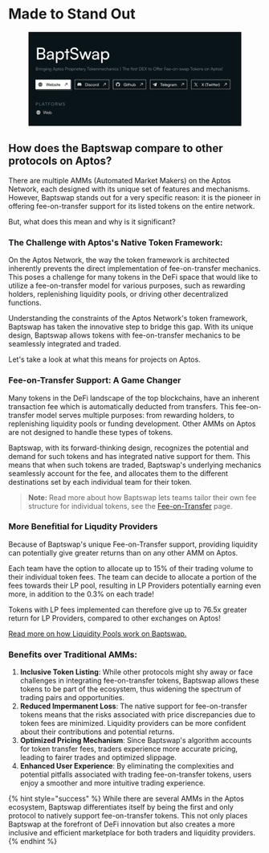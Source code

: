 # Made to Stand Out

<figure><img src="../.gitbook/assets/Screenshot 2023-10-21 at 23.25.15.png" alt=""><figcaption></figcaption></figure>

## How does the Baptswap compare to other protocols on Aptos? <a href="#how-does-the-uniswap-protocol-compare-to-a-typical-market" id="how-does-the-uniswap-protocol-compare-to-a-typical-market"></a>

There are multiple AMMs (Automated Market Makers) on the Aptos Network, each designed with its unique set of features and mechanisms. However, Baptswap stands out for a very specific reason: it is the pioneer in offering fee-on-transfer support for its listed tokens on the entire network.&#x20;

But, what does this mean and why is it significant?

### The Challenge with Aptos's Native Token Framework:

On the Aptos Network, the way the token framework is architected inherently prevents the direct implementation of fee-on-transfer mechanics. This poses a challenge for many tokens in the DeFi space that would like to utilize a fee-on-transfer model for various purposes, such as rewarding holders, replenishing liquidity pools, or driving other decentralized functions.

Understanding the constraints of the Aptos Network's token framework, Baptswap has taken the innovative step to bridge this gap. With its unique design, Baptswap allows tokens with fee-on-transfer mechanics to be seamlessly integrated and traded.

Let's take a look at what this means for projects on Aptos.

### Fee-on-Transfer Support: A Game Changer

Many tokens in the DeFi landscape of the top blockchains, have an inherent transaction fee which is automatically deducted from transfers. This fee-on-transfer model serves multiple purposes: from rewarding holders, to replenishing liquidity pools or funding development. Other AMMs on Aptos are not designed to handle these types of tokens.

Baptswap, with its forward-thinking design, recognizes the potential and demand for such tokens and has integrated native support for them. This means that when such tokens are traded, Baptswap's underlying mechanics seamlessly account for the fee, and allocates them to the different destinations set by each individual team for their token.

> **Note:** Read more about how Baptswap lets teams tailor their own fee structure for individual tokens, see the [Fee-on-Transfer](../concepts/fee-on-transfer/) page.

### More Benefitial for Liqudity Providers

Because of Baptswap's unique Fee-on-Transfer support, providing liquidity can potentially give greater returns than on any other AMM on Aptos.&#x20;

Each team have the option to allocate up to 15% of their trading volume to their individual token fees. The team can decide to allocate a portion of the fees towards their LP pool, resulting in LP Providers potentially earning even more, in addition to the 0.3% on each trade!

Tokens with LP fees implemented can therefore give up to 76.5x greater return for LP Providers, compared to other exchanges on Aptos!

[Read more on how Liquidity Pools work on Baptswap.](../concepts/exchange/liquidity-pools/)

### Benefits over Traditional AMMs:

1. **Inclusive Token Listing**: While other protocols might shy away or face challenges in integrating fee-on-transfer tokens, Baptswap allows these tokens to be part of the ecosystem, thus widening the spectrum of trading pairs and opportunities.
2. **Reduced Impermanent Loss**: The native support for fee-on-transfer tokens means that the risks associated with price discrepancies due to token fees are minimized. Liquidity providers can be more confident about their contributions and potential returns.
3. **Optimized Pricing Mechanism**: Since Baptswap's algorithm accounts for token transfer fees, traders experience more accurate pricing, leading to fairer trades and optimized slippage.
4. **Enhanced User Experience**: By eliminating the complexities and potential pitfalls associated with trading fee-on-transfer tokens, users enjoy a smoother and more intuitive trading experience.

{% hint style="success" %}
While there are several AMMs in the Aptos ecosystem, Baptswap differentiates itself by being the first and only protocol to natively support fee-on-transfer tokens. This not only places Baptswap at the forefront of DeFi innovation but also creates a more inclusive and efficient marketplace for both traders and liquidity providers.
{% endhint %}
